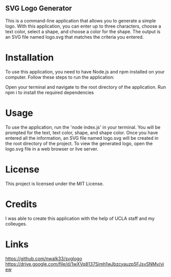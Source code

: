 ## SVG Logo Generator
This is a command-line application that allows you to generate a simple logo.
With this application, you can enter up to three characters, choose a text color, select a shape, and choose a color for the shape. 
The output is an SVG file named logo.svg that matches the criteria you entered.

# Installation
To use this application, you need to have Node.js and npm installed on your computer. 
Follow these steps to run the application:

Open your terminal and navigate to the root directory of the application.
Run npm i to install the required dependencies

# Usage
To use the application, run the 'node index.js' in your terminal.
You will be prompted for the text, text color, shape, and shape color.
Once you have entered all the information, an SVG file named logo.svg will be created in the root directory of the project.
To view the generated logo, open the logo.svg file in a web browser or live server.

# License
This project is licensed under the MIT License.

# Credits 
I was able to create this application with the help of UCLA staff and my colleuges. 

# Links
https://github.com/nwalk33/svglogo
https://drive.google.com/file/d/1wXVq8137Simh1wJbzcyauzp5FJsvSNMv/view